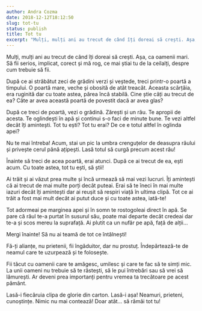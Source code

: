 ```yaml
---
author: Andra Cozma
date: 2018-12-12T18:12:50
slug: tot-tu
status: publish
title: Tot tu
excerpt: "Mulți, mulți ani au trecut de când îți doreai să crești. Așa, ca oamenii mari. Să fii serios, implicat, corect  "
---
```

Mulți, mulți ani au trecut de când îți doreai să crești. Așa, ca oamenii mari. Să fii serios, implicat, corect și mă rog, ce mai știai tu de la ceilalți, despre cum trebuie să fii.

După ce ai străbătut zeci de grădini verzi și veștede, treci printr-o poartă a timpului. O poartă mare, veche și obosită de atât treacăt. Aceasta scârțâia, era ruginită dar cu toate astea, părea încă stabilă. Cine știe câți au trecut de ea? Câte ar avea această poartă de povestit dacă ar avea glas?

După ce treci de poartă, vezi o grădină. Zărești și un râu. Te apropii de acesta. Te oglindești în apă și continui s-o faci de minute bune. Te vezi altfel decât îți amintești. Tot tu ești? Tot tu erai? De ce e totul altfel în oglinda apei?

Nu te mai întreba! Acum, stai un pic la umbra crenguțelor de deasupra râului și privește cerul până ațipești. Lasă totul să curgă precum acest râu!

Înainte să treci de acea poartă, erai atunci. După ce ai trecut de ea, ești acum. Cu toate astea, tot tu ești, să știi!

Ai trăit și ai văzut prea multe și încă urmează să mai vezi lucruri. Îți amintești că ai trecut de mai multe porți decât puteai. Erai să te îneci în mai multe iazuri decât îți amintești dar ai reușit să respiri viață în ultima clipă. Tot ce ai trăit a fost mai mult decât ai putut duce și cu toate astea, iată-te!

Tot adormeai pe marginea apei și în somn te rostogoleai direct în apă. Se pare că râul te-a purtat în susurul său, poate mai departe decât credeai dar te-a și scos mereu la suprafață. Ai plutit ca un nufăr pe apă, față de alții…

Mergi înainte! Să nu ai teamă de tot ce întâlnești!

Fă-ți alianțe, nu prietenii, fii îngăduitor, dar nu prostuț. Îndepărtează-te de neamul care te uzurpează și te folosește.

Fii tăcut cu oamenii care te amăgesc, umilesc și care te fac să te simți mic. La unii oameni nu trebuie să te răstești, să le pui întrebări sau să vrei să lămurești. Ar deveni prea importanți pentru vremea ta trecătoare pe acest pământ.

Lasă-i fiecăruia clipa de glorie din carton. Lasă-i așa! Neamuri, prieteni, cunoștințe. Nimic nu mai contează! Doar atât… să rămâi tot tu!
    
